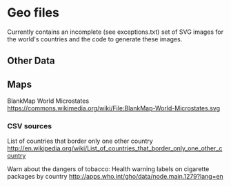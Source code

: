 # Geo files

Currently contains an incomplete (see exceptions.txt) set of SVG images for
the world's countries and the code to generate these images.

## Other Data

## Maps

BlankMap World Microstates
https://commons.wikimedia.org/wiki/File:BlankMap-World-Microstates.svg

### CSV sources

List of countries that border only one other country
http://en.wikipedia.org/wiki/List_of_countries_that_border_only_one_other_country

Warn about the dangers of tobacco: Health warning labels on cigarette packages by country
http://apps.who.int/gho/data/node.main.1279?lang=en